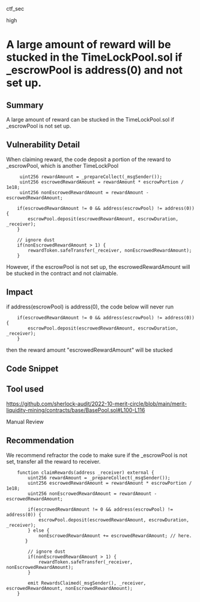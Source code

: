 ctf_sec

high

# A large amount of reward will be stucked in the TimeLockPool.sol if _escrowPool is address(0) and not set up.

## Summary

A large amount of reward can be stucked in the TimeLockPool.sol if _escrowPool is not set up.

## Vulnerability Detail

When claiming reward, the code deposit a portion of the reward to _escrowPool, which is another TimeLockPool

```solidity
     uint256 rewardAmount = _prepareCollect(_msgSender());
     uint256 escrowedRewardAmount = rewardAmount * escrowPortion / 1e18;
     uint256 nonEscrowedRewardAmount = rewardAmount - escrowedRewardAmount;

    if(escrowedRewardAmount != 0 && address(escrowPool) != address(0)) {
        escrowPool.deposit(escrowedRewardAmount, escrowDuration, _receiver);
    }

    // ignore dust
    if(nonEscrowedRewardAmount > 1) {
        rewardToken.safeTransfer(_receiver, nonEscrowedRewardAmount);
    }
```

However, if the escrowPool is not set up, the escrowedRewardAmount will be stucked in the contract and not claimable.

## Impact

if address(escrowPool) is address(0), the code below will never run

```solidity
    if(escrowedRewardAmount != 0 && address(escrowPool) != address(0)) {
        escrowPool.deposit(escrowedRewardAmount, escrowDuration, _receiver);
    }
```

then the reward amount "escrowedRewardAmount" will be stucked

## Code Snippet

## Tool used

https://github.com/sherlock-audit/2022-10-merit-circle/blob/main/merit-liquidity-mining/contracts/base/BasePool.sol#L100-L116

Manual Review

## Recommendation

We recommend refractor the code to make sure if the _escrowPool is not set, transfer all the reward to receiver.

```solidity
    function claimRewards(address _receiver) external {
        uint256 rewardAmount = _prepareCollect(_msgSender());
        uint256 escrowedRewardAmount = rewardAmount * escrowPortion / 1e18;
        uint256 nonEscrowedRewardAmount = rewardAmount - escrowedRewardAmount;

        if(escrowedRewardAmount != 0 && address(escrowPool) != address(0)) {
            escrowPool.deposit(escrowedRewardAmount, escrowDuration, _receiver);
        } else { 
            nonEscrowedRewardAmount += escrowedRewardAmount; // here.
       }

        // ignore dust
        if(nonEscrowedRewardAmount > 1) {
            rewardToken.safeTransfer(_receiver, nonEscrowedRewardAmount);
        }

        emit RewardsClaimed(_msgSender(), _receiver, escrowedRewardAmount, nonEscrowedRewardAmount);
    }
```